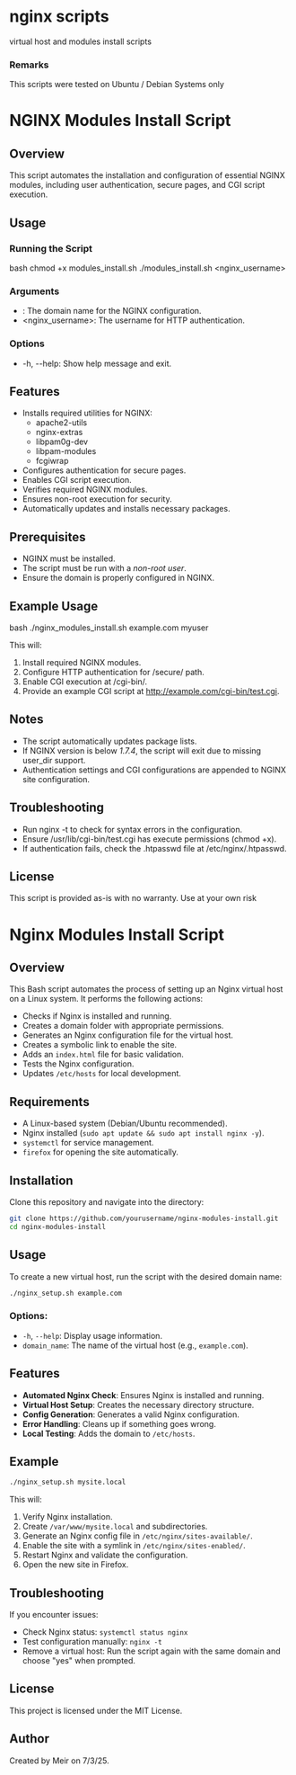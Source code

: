 # nginx scripts
virtual host and modules install scripts

### Remarks
This scripts were tested on Ubuntu / Debian Systems only

# NGINX Modules Install Script

## Overview
This script automates the installation and configuration of essential NGINX modules, including user authentication, secure pages, and CGI script execution.

## Usage

### Running the Script
bash
chmod +x modules_install.sh
./modules_install.sh <domain> <nginx_username>


### Arguments
- <domain>: The domain name for the NGINX configuration.
- <nginx_username>: The username for HTTP authentication.

### Options
- -h, --help: Show help message and exit.

## Features
- Installs required utilities for NGINX:
  - apache2-utils
  - nginx-extras
  - libpam0g-dev
  - libpam-modules
  - fcgiwrap
- Configures authentication for secure pages.
- Enables CGI script execution.
- Verifies required NGINX modules.
- Ensures non-root execution for security.
- Automatically updates and installs necessary packages.

## Prerequisites
- NGINX must be installed.
- The script must be run with a *non-root user*.
- Ensure the domain is properly configured in NGINX.

## Example Usage
bash
./nginx_modules_install.sh example.com myuser


This will:
1. Install required NGINX modules.
2. Configure HTTP authentication for /secure/ path.
3. Enable CGI execution at /cgi-bin/.
4. Provide an example CGI script at http://example.com/cgi-bin/test.cgi.

## Notes
- The script automatically updates package lists.
- If NGINX version is below *1.7.4*, the script will exit due to missing user_dir support.
- Authentication settings and CGI configurations are appended to NGINX site configuration.

## Troubleshooting
- Run nginx -t to check for syntax errors in the configuration.
- Ensure /usr/lib/cgi-bin/test.cgi has execute permissions (chmod +x).
- If authentication fails, check the .htpasswd file at /etc/nginx/.htpasswd.

## License
This script is provided as-is with no warranty. Use at your own risk



# Nginx Modules Install Script

## Overview
This Bash script automates the process of setting up an Nginx virtual host on a Linux system. It performs the following actions:
- Checks if Nginx is installed and running.
- Creates a domain folder with appropriate permissions.
- Generates an Nginx configuration file for the virtual host.
- Creates a symbolic link to enable the site.
- Adds an `index.html` file for basic validation.
- Tests the Nginx configuration.
- Updates `/etc/hosts` for local development.

## Requirements
- A Linux-based system (Debian/Ubuntu recommended).
- Nginx installed (`sudo apt update && sudo apt install nginx -y`).
- `systemctl` for service management.
- `firefox` for opening the site automatically.

## Installation
Clone this repository and navigate into the directory:
```sh
git clone https://github.com/yourusername/nginx-modules-install.git
cd nginx-modules-install
```

## Usage
To create a new virtual host, run the script with the desired domain name:
```sh
./nginx_setup.sh example.com
```

### Options:
- `-h`, `--help`: Display usage information.
- `domain_name`: The name of the virtual host (e.g., `example.com`).

## Features
- **Automated Nginx Check**: Ensures Nginx is installed and running.
- **Virtual Host Setup**: Creates the necessary directory structure.
- **Config Generation**: Generates a valid Nginx configuration.
- **Error Handling**: Cleans up if something goes wrong.
- **Local Testing**: Adds the domain to `/etc/hosts`.

## Example
```sh
./nginx_setup.sh mysite.local
```
This will:
1. Verify Nginx installation.
2. Create `/var/www/mysite.local` and subdirectories.
3. Generate an Nginx config file in `/etc/nginx/sites-available/`.
4. Enable the site with a symlink in `/etc/nginx/sites-enabled/`.
5. Restart Nginx and validate the configuration.
6. Open the new site in Firefox.

## Troubleshooting
If you encounter issues:
- Check Nginx status: `systemctl status nginx`
- Test configuration manually: `nginx -t`
- Remove a virtual host: Run the script again with the same domain and choose "yes" when prompted.

## License
This project is licensed under the MIT License.

## Author
Created by Meir on 7/3/25.
